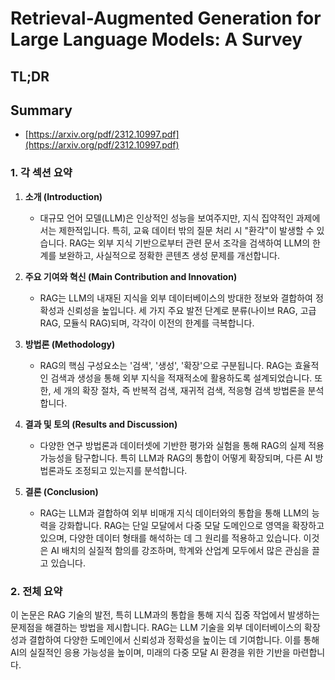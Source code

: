 # Retrieval-Augmented Generation for Large Language Models: A Survey
## TL;DR
## Summary
- [https://arxiv.org/pdf/2312.10997.pdf](https://arxiv.org/pdf/2312.10997.pdf)

### 1. 각 섹션 요약

1. **소개 (Introduction)**
   - 대규모 언어 모델(LLM)은 인상적인 성능을 보여주지만, 지식 집약적인 과제에서는 제한적입니다. 특히, 교육 데이터 밖의 질문 처리 시 "환각"이 발생할 수 있습니다. RAG는 외부 지식 기반으로부터 관련 문서 조각을 검색하여 LLM의 한계를 보완하고, 사실적으로 정확한 콘텐츠 생성 문제를 개선합니다.

2. **주요 기여와 혁신 (Main Contribution and Innovation)**
   - RAG는 LLM의 내재된 지식을 외부 데이터베이스의 방대한 정보와 결합하여 정확성과 신뢰성을 높입니다. 세 가지 주요 발전 단계로 분류(나이브 RAG, 고급 RAG, 모듈식 RAG)되며, 각각이 이전의 한계를 극복합니다.

3. **방법론 (Methodology)**
   - RAG의 핵심 구성요소는 '검색', '생성', '확장'으로 구분됩니다. RAG는 효율적인 검색과 생성을 통해 외부 지식을 적재적소에 활용하도록 설계되었습니다. 또한, 세 개의 확장 절차, 즉 반복적 검색, 재귀적 검색, 적응형 검색 방법론을 분석합니다.

4. **결과 및 토의 (Results and Discussion)**
   - 다양한 연구 방법론과 데이터셋에 기반한 평가와 실험을 통해 RAG의 실제 적용 가능성을 탐구합니다. 특히 LLM과 RAG의 통합이 어떻게 확장되며, 다른 AI 방법론과도 조정되고 있는지를 분석합니다.

5. **결론 (Conclusion)**
   - RAG는 LLM과 결합하여 외부 비매개 지식 데이터와의 통합을 통해 LLM의 능력을 강화합니다. RAG는 단일 모달에서 다중 모달 도메인으로 영역을 확장하고 있으며, 다양한 데이터 형태를 해석하는 데 그 원리를 적용하고 있습니다. 이것은 AI 배치의 실질적 함의를 강조하며, 학계와 산업계 모두에서 많은 관심을 끌고 있습니다.

### 2. 전체 요약
이 논문은 RAG 기술의 발전, 특히 LLM과의 통합을 통해 지식 집중 작업에서 발생하는 문제점을 해결하는 방법을 제시합니다. RAG는 LLM 기술을 외부 데이터베이스의 확장성과 결합하여 다양한 도메인에서 신뢰성과 정확성을 높이는 데 기여합니다. 이를 통해 AI의 실질적인 응용 가능성을 높이며, 미래의 다중 모달 AI 환경을 위한 기반을 마련합니다.